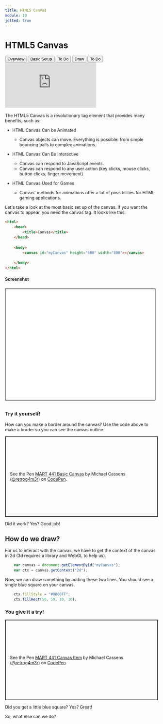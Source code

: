 ```yaml
---
title: HTML5 Canvas
module: 10
jotted: true
---
```


# HTML5 Canvas

<div class="tab">
  <button class="tablinks active" onclick="openTab(event, 'Overview')">Overview</button>
<button class="tablinks" onclick="openTab(event, 'basicsetup')">Basic Setup</button>
  <button class="tablinks" onclick="openTab(event, 'todo')">To Do</button>
  <button class="tablinks" onclick="openTab(event, 'draw')">Draw</button>
  <button class="tablinks" onclick="openTab(event, 'todo2')">To Do</button>
  
</div>
<div id="Overview" class="tabcontent" style="display:block">
<div class="tabhtml" markdown="1">

<div class="embed-responsive embed-responsive-16by9"><iframe class="embed-responsive-item" src="https://www.youtube.com/embed/ZwYFdU3lHSo" frameborder="0" allowfullscreen></iframe></div>

The HTML5 Canvas is a revolutionary tag element that provides many benefits, such as:

* HTML Canvas Can be Animated
  * Canvas objects can move. Everything is possible: from simple bouncing balls to complex animations.

* HTML Canvas Can Be Interactive
  * Canvas can respond to JavaScript events.
  * Canvas can respond to any user action (key clicks, mouse clicks, button clicks, finger movement)

* HTML Canvas Used for Games
  * Canvas' methods for animations offer a lot of possibilities for HTML gaming applications.

</div>
</div>

<div id="basicsetup" class="tabcontent">
<div class="tabhtml" markdown="1">

Let's take a look at the most basic set up of the canvas.  If you want the canvas to appear, you need the canvas tag.  It looks like this:

```html
<html>
    <head>
        <title>Canvas</title>
    </head>
   
    <body>
        <canvas id="myCanvas" height="600" width="800"></canvas>

    </body>
</html>
```

#### Screenshot

![Example of Canvas](../imgs/canvas.png "Example of Canvas")

</div>
</div>

<div id="todo" class="tabcontent">
<div class="tabhtml" markdown="1">

### Try it yourself!

How can you make a border around the canvas?  Use the code above to make a border so you can see the canvas outline.

<p class="codepen" data-height="265" data-theme-id="light" data-default-tab="html,result" data-user="retrog4m3r" data-slug-hash="YzpdgGr" style="height: 265px; box-sizing: border-box; display: flex; align-items: center; justify-content: center; border: 2px solid; margin: 1em 0; padding: 1em;" data-pen-title="MART 441 Basic Canvas">
  <span>See the Pen <a href="https://codepen.io/retrog4m3r/pen/YzpdgGr">
  MART 441 Basic Canvas</a> by Michael Cassens (<a href="https://codepen.io/retrog4m3r">@retrog4m3r</a>)
  on <a href="https://codepen.io">CodePen</a>.</span>
</p>
<script async src="https://cpwebassets.codepen.io/assets/embed/ei.js"></script>

Did it work? Yes? Good job!

</div>
</div>

<div id="draw" class="tabcontent">
<div class="tabhtml" markdown="1">

## How do we draw?

For us to interact with the canvas, we have to get the context of the canvas in 2d (3d requires a library and WebGL to help us).

```javascript
    var canvas = document.getElementById("myCanvas");
    var ctx = canvas.getContext("2d");   
```

Now, we can draw something by adding these two lines.  You should see a single blue square on your canvas.

```javascript
    ctx.fillStyle = "#0000FF";
    ctx.fillRect(50, 50, 10, 10);
```

</div>
</div>

<div id="todo2" class="tabcontent">
<div class="tabhtml" markdown="1">

### You give it a try!

<p class="codepen" data-height="265" data-theme-id="light" data-default-tab="html,result" data-user="retrog4m3r" data-slug-hash="qBqLvqR" style="height: 265px; box-sizing: border-box; display: flex; align-items: center; justify-content: center; border: 2px solid; margin: 1em 0; padding: 1em;" data-pen-title="MART 441 Canvas Item">
  <span>See the Pen <a href="https://codepen.io/retrog4m3r/pen/qBqLvqR">
  MART 441 Canvas Item</a> by Michael Cassens (<a href="https://codepen.io/retrog4m3r">@retrog4m3r</a>)
  on <a href="https://codepen.io">CodePen</a>.</span>
</p>
<script async src="https://cpwebassets.codepen.io/assets/embed/ei.js"></script>

Did you get a little blue square? Yes? Great!

So, what else can we do?

</div>
</div>
